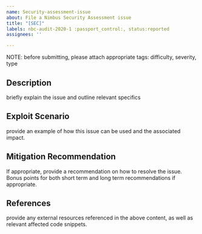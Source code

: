 ```yaml
---
name: Security-assessment-issue
about: File a Nimbus Security Assessment issue
title: "[SEC]"
labels: nbc-audit-2020-1 :passport_control:, status:reported
assignees: ''

---
```


NOTE: before submitting, please attach appropriate tags: difficulty, severity, type

## Description
briefly explain the issue and outline relevant specifics

## Exploit Scenario
provide an example of how this issue can be used and the associated impact.

## Mitigation Recommendation
If appropriate, provide a recommendation on how to resolve the issue. Bonus points for both short term and long term recommendations if appropriate. 

## References
provide any external resources referenced in the above content, as well as relevant affected code snippets.
